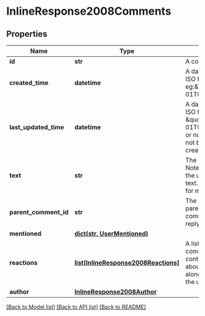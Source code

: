 # InlineResponse2008Comments

## Properties
Name | Type | Description | Notes
------------ | ------------- | ------------- | -------------
**id** | **str** | A comment ID | 
**created_time** | **datetime** | A date timestamp in the ISO format, eg:\&quot;2018-01-01T00:00:00.000Z\&quot; | 
**last_updated_time** | **datetime** | A date timestamp in the ISO format, eg- \&quot;2018-01-01T00:00:00.000Z\&quot;, or null if this comment has not been updated since creation. | [optional] 
**text** | **str** | The comment text itself. Note that this can contain the user mentioned in the text. See user mentioned for more. | 
**parent_comment_id** | **str** | The comment ID of the parent comment, if this comment is a threaded reply | [optional] 
**mentioned** | [**dict(str, UserMentioned)**](UserMentioned.md) |  | [optional] 
**reactions** | [**list[InlineResponse2008Reactions]**](InlineResponse2008Reactions.md) | A list of reactions on this comment. Each entry contains information about the emoji itself, along with metadata about the user who reacted. | [optional] 
**author** | [**InlineResponse2008Author**](InlineResponse2008Author.md) |  | 

[[Back to Model list]](../README.md#documentation-for-models) [[Back to API list]](../README.md#documentation-for-api-endpoints) [[Back to README]](../README.md)

